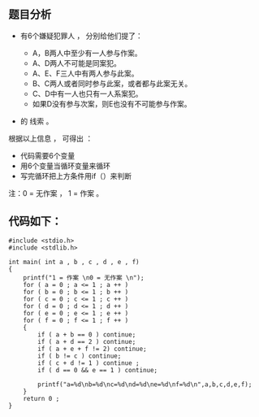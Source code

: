 ## 题目分析
- 有6个嫌疑犯罪人 ， 分别给他们提了：
  + A，B两人中至少有一人参与作案。
  + A、D两人不可能是同案犯。
  + A、E、F三人中有两人参与此案。
  + B、C两人或者同时参与此案，或者都与此案无关。
  + C、D中有一人也只有一人系案犯。
  + 如果D没有参与次案，则E也没有不可能参与作案。
  
- 的 线索 。

根据以上信息 ， 可得出 ：
  + 代码需要6个变量
  + 用6个变量当循环变量来循环
  + 写完循环把上方条件用if（）来判断

注：0 = 无作案 ， 1 = 作案 。
## 代码如下：
```
#include <stdio.h>
#include <stdlib.h>

int main( int a , b , c , d , e , f)
{
	printf("1 = 作案 \n0 = 无作案 \n");
	for ( a = 0 ; a <= 1 ; a ++ )
	for ( b = 0 ; b <= 1 ; b ++ )
	for ( c = 0 ; c <= 1 ; c ++ )
	for ( d = 0 ; d <= 1 ; d ++ )
	for ( e = 0 ; e <= 1 ; e ++ )
	for ( f = 0 ; f <= 1 ; f ++ )
	{
		if ( a + b == 0 ) continue;
		if ( a + d == 2 ) continue;
		if ( a + e + f != 2) continue;
		if ( b != c ) continue;
		if ( c + d != 1 ) continue ;
		if ( d == 0 && e == 1 ) continue;
		
		printf("a=%d\nb=%d\nc=%d\nd=%d\ne=%d\nf=%d\n",a,b,c,d,e,f);
	}
	return 0 ;
}


```
